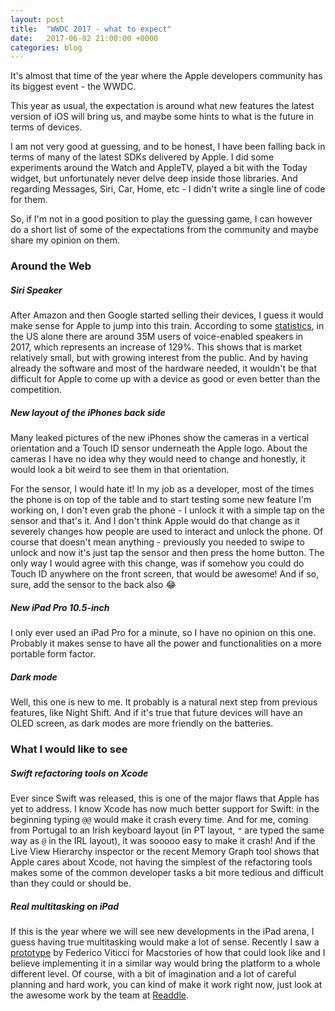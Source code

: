 ```yaml
---
layout: post
title:  "WWDC 2017 - what to expect"
date:   2017-06-02 21:00:00 +0000
categories: blog
---
```

It's almost that time of the year where the Apple developers community has its biggest event - the WWDC.

This year as usual, the expectation is around what new features the latest version of iOS will bring us, and maybe some hints to what is the future in terms of devices.

I am not very good at guessing, and to be honest, I have been falling back in terms of many of the latest SDKs delivered by Apple. I did some experiments around the Watch and AppleTV, played a bit with the Today widget, but unfortunately never delve deep inside those libraries. And regarding Messages, Siri, Car, Home, etc - I didn't write a single line of code for them.

So, if I'm not in a good position to play the guessing game, I can however do a short list of some of the expectations from the community and maybe share my opinion on them.

### Around the Web

##### Siri Speaker
After Amazon and then Google started selling their devices, I guess it would make sense for Apple to jump into this train. According to some [statistics](http://uk.businessinsider.com/amazon-echo-vs-google-home-sales-estimates-chart-2017-5?r=US&IR=T), in the US alone there are around 35M users of voice-enabled speakers in 2017, which represents an increase of 129%. This shows that is market relatively small, but with growing interest from the public. And by having already the software and most of the hardware needed, it wouldn't be that difficult for Apple to come up with a device as good or even better than the competition.

##### New layout of the iPhones back side
Many leaked pictures of the new iPhones show the cameras in a vertical orientation and a Touch ID sensor underneath the Apple logo. About the cameras I have no idea why they would need to change and honestly, it would look a bit weird to see them in that orientation.

For the sensor, I would hate it! In my job as a developer, most of the times the phone is on top of the table and to start testing some new feature I'm working on, I don't even grab the phone - I unlock it with a simple tap on the sensor and that's it. And I don't think Apple would do that change as it severely changes how people are used to interact and unlock the phone. Of course that doesn't mean anything - previously you needed to swipe to unlock and now it's just tap the sensor and then press the home button. The only way I would agree with this change, was if somehow you could do Touch ID anywhere on the front screen, that would be awesome! And if so, sure, add the sensor to the back also 😂

##### New iPad Pro 10.5-inch
I only ever used an iPad Pro for a minute, so I have no opinion on this one. Probably it makes sense to have all the power and functionalities on a more portable form factor.

##### Dark mode
Well, this one is new to me. It probably is a natural next step from previous features, like Night Shift. And if it's true that future devices will have an OLED screen, as dark modes are more friendly on the batteries.

### What I would like to see

##### Swift refactoring tools on Xcode
Ever since Swift was released, this is one of the major flaws that Apple has yet to address. I know Xcode has now much better support for Swift: in the beginning typing `@@` would make it crash every time. And for me, coming from Portugal to an Irish keyboard layout (in PT layout, `"` are typed the same way as `@` in the IRL layout), it was sooooo easy to make it crash! And if the Live View Hierarchy inspector or the recent Memory Graph tool shows that Apple cares about Xcode, not having the simplest of the refactoring tools makes some of the common developer tasks a bit more tedious and difficult than they could or should be.

##### Real multitasking on iPad
If this is the year where we will see new developments in the iPad arena, I guess having true multitasking would make a lot of sense. Recently I saw a [prototype](https://www.youtube.com/watch?v=UyFUDQ5LLZw) by Federico Viticci for Macstories of how that could look like and I believe implementing it in a similar way would bring the platform to a whole different level. Of course, with a bit of imagination and a lot of careful planning and hard work, you can kind of make it work right now, just look at the awesome work by the team at [Readdle](https://blog.readdle.com/drag-drop-between-readdle-apps-fd079c756b23).
